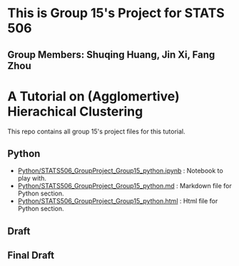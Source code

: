 # This is Group 15's Project for STATS 506
## Group Members: Shuqing Huang, Jin Xi, Fang Zhou

# A Tutorial on (Agglomertive) Hierachical Clustering
This repo contains all group 15's project files for this tutorial.

## Python
 
  - [Python/STATS506_GroupProject_Group15_python.ipynb](./Python/STATS506_GroupProject_Group15_python.ipynb) : Notebook to play with.
  - [Python/STATS506_GroupProject_Group15_python.md](./Python/STATS506_GroupProject_Group15_python.md) : Markdown file for Python section.
  - [Python/STATS506_GroupProject_Group15_python.html](./Python/STATS506_GroupProject_Group15_python.html) : Html file for Python section.

## Draft

## Final Draft
